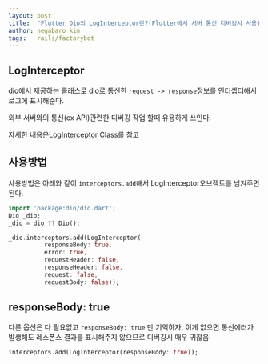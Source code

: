 ```yaml
---
layout: post
title:  "Flutter Dio의 LogInterceptor란?(Flutter에서 서버 통신 디버깅시 사용) "
author: negabaro kim
tags:	rails/factorybot
---
```


## LogInterceptor

dio에서 제공하는 클래스로 dio로 통신한 `request -> response`정보를 인터셉터해서 로그에 표시해준다.

외부 서버와의 통신(ex API)관련한 디버깅 작업 할때 유용하게 쓰인다.

자세한 내용은[LogInterceptor Class]를 참고


## 사용방법

사용방법은 아래와 같이 `interceptors.add`해서 LogInterceptor오브젝트를 넘겨주면 된다.

```dart
import 'package:dio/dio.dart';
Dio _dio;
_dio = dio ?? Dio();

_dio.interceptors.add(LogInterceptor(
          responseBody: true,
          error: true,
          requestHeader: false,
          responseHeader: false,
          request: false,
          requestBody: false));
```

## responseBody: true

다른 옵션은 다 필요없고 `responseBody: true` 만 기억하자. 이게 없으면 통신에러가 발생해도 레스폰스 결과를 표시해주지 않으므로 디버깅시 매우 귀찮음.


```dart
interceptors.add(LogInterceptor(responseBody: true));
```

[LogInterceptor Class]: https://pub.dev/documentation/dio/latest/dio/LogInterceptor-class.html